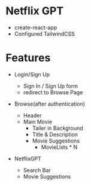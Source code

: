 # Netflix GPT

- create-react-app
- Configured TailwindCSS

# Features

- Login/Sign Up
  - Sign In / Sign Up form
  - redirect to Browse Page
- Browse(after authentication)

  - Header
  - Main Movie
    - Tailer in Background
    - Title & Description
    - Movie Suggestions
      - MovieLists \* N

- NetflixGPT
  - Search Bar
  - Movie Suggestions
